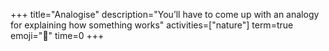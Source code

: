 +++
title="Analogise"
description="You’ll have to come up with an analogy for explaining how something works"
activities=["nature"]
term=true
emoji="🔗"
time=0
+++
